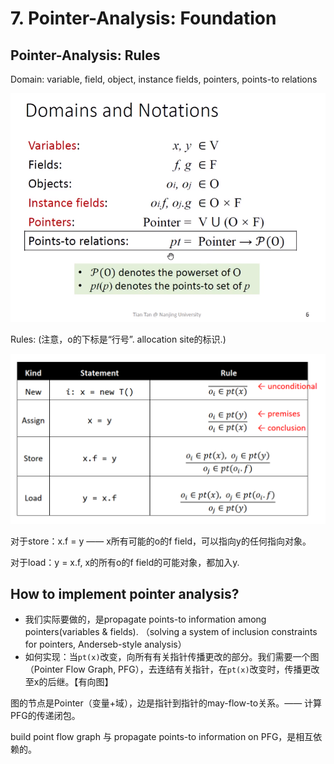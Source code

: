 # 7. Pointer-Analysis: Foundation


## Pointer-Analysis: Rules

Domain: variable, field, object, instance fields, pointers, points-to relations

![](./pics/07-01.png)

Rules: (注意，o的下标是“行号”. allocation site的标识.)

![](./pics/07-02.png)

对于store：x.f = y —— x所有可能的o的f field，可以指向y的任何指向对象。

对于load：y = x.f, x的所有o的f field的可能对象，都加入y.

## How to implement pointer analysis?

- 我们实际要做的，是propagate points-to information among pointers(variables & fields). （solving a system of inclusion constraints for pointers, Anderseb-style analysis）
- 如何实现：当`pt(x)`改变，向所有有关指针传播更改的部分。我们需要一个图（Pointer Flow Graph, PFG），去连结有关指针，在`pt(x)`改变时，传播更改至x的后继。【有向图】

图的节点是Pointer（变量+域），边是指针到指针的may-flow-to关系。—— 计算PFG的传递闭包。

build point flow graph 与 propagate points-to information on PFG，是相互依赖的。